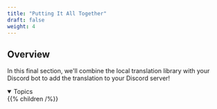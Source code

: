 ```yaml
---
title: "Putting It All Together"
draft: false
weight: 4
---
```


## Overview

In this final section, we'll combine the local translation library with your Discord bot to add the translation to your Discord server!

<details open>
<summary>Topics</summary>
{{% children /%}}
</details>
